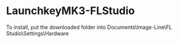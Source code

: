 # LaunchkeyMK3-FLStudio

To install, put the downloaded folder into Documents\Image-Line\FL Studio\Settings\Hardware
